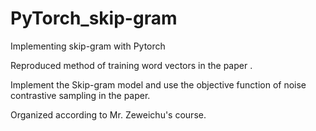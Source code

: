 # PyTorch_skip-gram
Implementing skip-gram with Pytorch

Reproduced method of training word vectors in the paper <Distributed Representations of Words and Phrases and Their Compositionality >.
  
Implement the Skip-gram model and use the objective function of noise contrastive sampling in the paper.

Organized according to Mr. Zeweichu's course.

